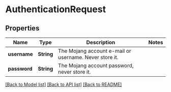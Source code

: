 # AuthenticationRequest

## Properties
Name | Type | Description | Notes
------------ | ------------- | ------------- | -------------
**username** | **String** | The Mojang account e-mail or username. Never store it. | 
**password** | **String** | The Mojang account password, never store it. | 

[[Back to Model list]](../README.md#documentation-for-models) [[Back to API list]](../README.md#documentation-for-api-endpoints) [[Back to README]](../README.md)


